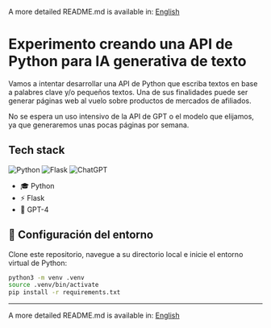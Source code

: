 <!--multilang v0 en:README.md es:LEEME.md -->
<!--multilang buttons-->


A more detailed README.md is available in:
[English](READMED.md)

# Experimento creando una API de Python para IA generativa de texto

Vamos a intentar desarrollar una API de Python que escriba textos en base a palabres clave y/o pequeños textos. Una de sus finalidades puede ser generar páginas web al vuelo sobre productos de mercados de afiliados.

No se espera un uso intensivo de la API de GPT o el modelo que elijamos, ya que generaremos unas pocas páginas por semana.

## Tech stack

![Python](https://img.shields.io/badge/python-3670A0?style=for-the-badge&logo=python&logoColor=ffdd54)
![Flask](https://img.shields.io/badge/flask-%23000.svg?style=for-the-badge&logo=flask&logoColor=white)
![ChatGPT](https://img.shields.io/badge/chatGPT-74aa9c?style=for-the-badge&logo=openai&logoColor=white)

- 🎓 Python
- ⚡️ Flask
- 🔮 GPT-4

## 🚀 Configuración del entorno

Clone este repositorio, navegue a su directorio local e inicie el entorno virtual de Python:

```bash
python3 -m venv .venv
source .venv/bin/activate
pip install -r requirements.txt
```

---
A more detailed README.md is available in:
[English](READMED.md)